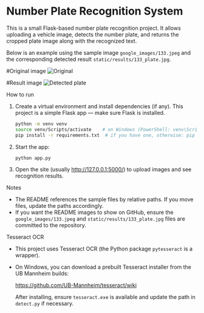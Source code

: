 # Number Plate Recognition System

This is a small Flask-based number plate recognition project. It allows uploading a vehicle image, detects the number plate, and returns the cropped plate image along with the recognized text.

Below is an example using the sample image `google_images/133.jpeg` and the corresponding detected result `static/results/133_plate.jpg`.

#Original image
![Original ](https://github.com/user-attachments/assets/a1c81b33-d3bf-4bdb-9ded-86046735115b)

#Result image
![Detected plate](https://github.com/user-attachments/assets/78e485b5-3963-46c3-865a-3ea526df8f13)



How to run

1. Create a virtual environment and install dependencies (if any). This project is a simple Flask app — make sure Flask is installed.

   ```bash
   python -m venv venv
   source venv/Scripts/activate    # on Windows (PowerShell: venv\Scripts\Activate.ps1)
   pip install -r requirements.txt  # if you have one, otherwise: pip install flask
   ```

2. Start the app:

   ```bash
   python app.py
   ```

3. Open the site (usually http://127.0.0.1:5000/) to upload images and see recognition results.

Notes

- The README references the sample files by relative paths. If you move files, update the paths accordingly.
- If you want the README images to show on GitHub, ensure the `google_images/133.jpeg` and `static/results/133_plate.jpg` files are committed to the repository.

Tesseract OCR

- This project uses Tesseract OCR (the Python package `pytesseract` is a wrapper).
- On Windows, you can download a prebuilt Tesseract installer from the UB Mannheim builds:

  https://github.com/UB-Mannheim/tesseract/wiki

  After installing, ensure `tesseract.exe` is available and update the path in `detect.py` if necessary.
